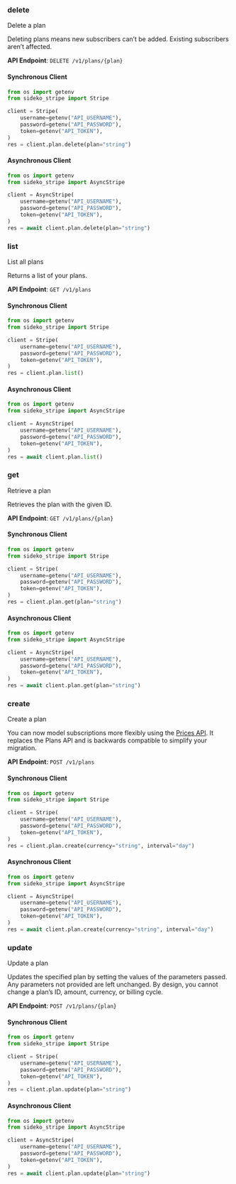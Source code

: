 
### delete <a name="delete"></a>
Delete a plan

<p>Deleting plans means new subscribers can’t be added. Existing subscribers aren’t affected.</p>

**API Endpoint**: `DELETE /v1/plans/{plan}`

#### Synchronous Client

```python
from os import getenv
from sideko_stripe import Stripe

client = Stripe(
    username=getenv("API_USERNAME"),
    password=getenv("API_PASSWORD"),
    token=getenv("API_TOKEN"),
)
res = client.plan.delete(plan="string")
```

#### Asynchronous Client

```python
from os import getenv
from sideko_stripe import AsyncStripe

client = AsyncStripe(
    username=getenv("API_USERNAME"),
    password=getenv("API_PASSWORD"),
    token=getenv("API_TOKEN"),
)
res = await client.plan.delete(plan="string")
```

### list <a name="list"></a>
List all plans

<p>Returns a list of your plans.</p>

**API Endpoint**: `GET /v1/plans`

#### Synchronous Client

```python
from os import getenv
from sideko_stripe import Stripe

client = Stripe(
    username=getenv("API_USERNAME"),
    password=getenv("API_PASSWORD"),
    token=getenv("API_TOKEN"),
)
res = client.plan.list()
```

#### Asynchronous Client

```python
from os import getenv
from sideko_stripe import AsyncStripe

client = AsyncStripe(
    username=getenv("API_USERNAME"),
    password=getenv("API_PASSWORD"),
    token=getenv("API_TOKEN"),
)
res = await client.plan.list()
```

### get <a name="get"></a>
Retrieve a plan

<p>Retrieves the plan with the given ID.</p>

**API Endpoint**: `GET /v1/plans/{plan}`

#### Synchronous Client

```python
from os import getenv
from sideko_stripe import Stripe

client = Stripe(
    username=getenv("API_USERNAME"),
    password=getenv("API_PASSWORD"),
    token=getenv("API_TOKEN"),
)
res = client.plan.get(plan="string")
```

#### Asynchronous Client

```python
from os import getenv
from sideko_stripe import AsyncStripe

client = AsyncStripe(
    username=getenv("API_USERNAME"),
    password=getenv("API_PASSWORD"),
    token=getenv("API_TOKEN"),
)
res = await client.plan.get(plan="string")
```

### create <a name="create"></a>
Create a plan

<p>You can now model subscriptions more flexibly using the <a href="#prices">Prices API</a>. It replaces the Plans API and is backwards compatible to simplify your migration.</p>

**API Endpoint**: `POST /v1/plans`

#### Synchronous Client

```python
from os import getenv
from sideko_stripe import Stripe

client = Stripe(
    username=getenv("API_USERNAME"),
    password=getenv("API_PASSWORD"),
    token=getenv("API_TOKEN"),
)
res = client.plan.create(currency="string", interval="day")
```

#### Asynchronous Client

```python
from os import getenv
from sideko_stripe import AsyncStripe

client = AsyncStripe(
    username=getenv("API_USERNAME"),
    password=getenv("API_PASSWORD"),
    token=getenv("API_TOKEN"),
)
res = await client.plan.create(currency="string", interval="day")
```

### update <a name="update"></a>
Update a plan

<p>Updates the specified plan by setting the values of the parameters passed. Any parameters not provided are left unchanged. By design, you cannot change a plan’s ID, amount, currency, or billing cycle.</p>

**API Endpoint**: `POST /v1/plans/{plan}`

#### Synchronous Client

```python
from os import getenv
from sideko_stripe import Stripe

client = Stripe(
    username=getenv("API_USERNAME"),
    password=getenv("API_PASSWORD"),
    token=getenv("API_TOKEN"),
)
res = client.plan.update(plan="string")
```

#### Asynchronous Client

```python
from os import getenv
from sideko_stripe import AsyncStripe

client = AsyncStripe(
    username=getenv("API_USERNAME"),
    password=getenv("API_PASSWORD"),
    token=getenv("API_TOKEN"),
)
res = await client.plan.update(plan="string")
```
